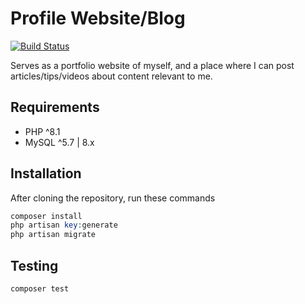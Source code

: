 # Profile Website/Blog

[![Build Status](https://travis-ci.org/patoui/laravel-profile.svg?branch=master)](https://travis-ci.org/patoui/laravel-profile)


Serves as a portfolio website of myself, and a place where I can post articles/tips/videos about content relevant to me.


## Requirements

- PHP ^8.1
- MySQL ^5.7 | 8.x

## Installation

After cloning the repository, run these commands
```php
composer install
php artisan key:generate
php artisan migrate
```

## Testing

```
composer test
```
